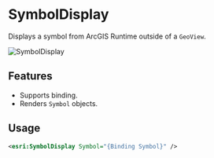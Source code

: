 # SymbolDisplay

Displays a symbol from ArcGIS Runtime outside of a `GeoView`.

![SymbolDisplay](https://user-images.githubusercontent.com/1378165/73390051-31676080-428a-11ea-9feb-afb5d2aa6385.png)

## Features

- Supports binding.
- Renders `Symbol` objects.

## Usage

```xml
<esri:SymbolDisplay Symbol="{Binding Symbol}" />
```